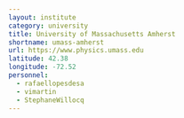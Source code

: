 ```yaml
---
layout: institute
category: university
title: University of Massachusetts Amherst
shortname: umass-amherst
url: https://www.physics.umass.edu
latitude: 42.38
longitude: -72.52
personnel:
  - rafaellopesdesa
  - vimartin
  - StephaneWillocq
---
```

